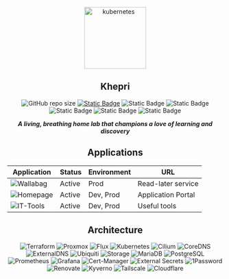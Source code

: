 <div align="center">

<img src="https://avatars.githubusercontent.com/u/61287648?s=200&v=4" align="center" width="144px" height="144px" alt="kubernetes"/>

## Khepri

![GitHub repo size](https://img.shields.io/github/repo-size/alexrf45/home-ops) [![Static Badge](https://img.shields.io/badge/fr3d.dev-blue?style=plastic&link=https%3A%2F%2Ffr3d.dev)](https://blog.fr3d.dev)
![Static Badge](https://img.shields.io/badge/talos-v1.10.6-orange?style=plastic&logo=Talos&logoColor=%23FF7300) ![Static Badge](https://img.shields.io/badge/k8s-v1.33.4-blue?style=plastic&logo=Kubernetes&logoColor=%23326CE5&logoSize=auto) ![Static Badge](https://img.shields.io/badge/flux-v2.6.4-blue?style=plastic&logo=flux&logoSize=auto&link=https%3A%2F%2Fblog.fr3d.dev) ![Static Badge](https://img.shields.io/badge/terraform-v1.13.3-purple?style=plastic&logo=terraform&color=%237B42BC) ![Static Badge](https://img.shields.io/badge/proxmox-v8.4.1-orange?style=plastic&logo=proxmox&logoSize=auto&link=https%3A%2F%2Fblog.fr3d.dev)

**_A living, breathing home lab that champions a love of learning and discovery_**

</div>

<div align="center">

## Applications

| Application                                                                                      | Status | Environment | URL                |
| ------------------------------------------------------------------------------------------------ | ------ | ----------- | ------------------ |
| ![Wallabag](https://img.shields.io/badge/Wallabag-5a524c?logo=wallabag&logoColor=white)          | Active | Prod        | Read-later service |
| ![Homepage](https://img.shields.io/badge/Homepage-a9b665?logo=homepage&logoColor=white)          | Active | Dev, Prod   | Application Portal |
| ![IT-Tools](https://img.shields.io/badge/IT--Tools-00D8FF?logo=visualstudiocode&logoColor=white) | Active | Dev, Prod   | Useful tools       |

</div>

<div align="center">

## Architecture

![Terraform](https://img.shields.io/badge/Terraform-7B42BC?logo=terraform&logoColor=white)
![Proxmox](https://img.shields.io/badge/Proxmox-E57000?logo=proxmox&logoColor=white)
![Flux](https://img.shields.io/badge/Flux-5468FF?logo=flux&logoColor=white)
![Kubernetes](https://img.shields.io/badge/Kubernetes-326CE5?logo=kubernetes&logoColor=white)
![Cilium](https://img.shields.io/badge/Cilium-F8C517?logo=cilium&logoColor=black)
![CoreDNS](https://img.shields.io/badge/CoreDNS-1F7DD1?logo=coredns&logoColor=white)
![ExternalDNS](https://img.shields.io/badge/External_DNS-326CE5?logo=kubernetes&logoColor=white)
![Ubiquiti](https://img.shields.io/badge/Ubiquiti-0559C9?logo=ubiquiti&logoColor=white)
![Storage](https://img.shields.io/badge/Local_Path-326CE5?logo=kubernetes&logoColor=white)
![MariaDB](https://img.shields.io/badge/MariaDB-003545?logo=mariadb&logoColor=white)
![PostgreSQL](https://img.shields.io/badge/PostgreSQL-4169E1?logo=postgresql&logoColor=white)
![Prometheus](https://img.shields.io/badge/Prometheus-E6522C?logo=prometheus&logoColor=white)
![Grafana](https://img.shields.io/badge/Grafana-F46800?logo=grafana&logoColor=white)
![Cert-Manager](https://img.shields.io/badge/cert--manager-326CE5?logo=kubernetes&logoColor=white)
![External Secrets](https://img.shields.io/badge/External_Secrets-326CE5?logo=kubernetes&logoColor=white)
![1Password](https://img.shields.io/badge/1Password-0094F5?logo=1password&logoColor=white)
![Renovate](https://img.shields.io/badge/Renovate-1A1F6C?logo=renovatebot&logoColor=white)
![Kyverno](https://img.shields.io/badge/Kyverno-3BCEAC?logo=kubernetes&logoColor=white)
![Tailscale](https://img.shields.io/badge/Tailscale-242424?logo=tailscale&logoColor=white)
![Cloudflare](https://img.shields.io/badge/Cloudflare-F38020?logo=cloudflare&logoColor=white)

</div>
